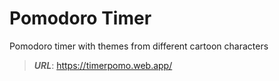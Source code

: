 # Pomodoro Timer


Pomodoro timer with themes from different cartoon characters

> ***URL***: https://timerpomo.web.app/
